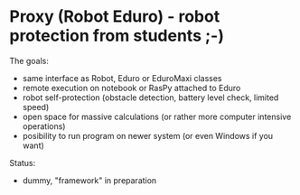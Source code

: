 Proxy (Robot Eduro) - robot protection from students ;-)
=====

The goals:
* same interface as Robot, Eduro or EduroMaxi classes
* remote execution on notebook or RasPy attached to Eduro
* robot self-protection (obstacle detection, battery level check, limited speed)
* open space for massive calculations (or rather more computer intensive operations)
* posibility to run program on newer system (or even Windows if you want)

Status:
* dummy, "framework" in preparation


